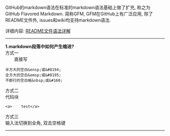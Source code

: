 GitHub的markdown语法在标准的markdown语法基础上做了扩充, 称之为GitHub Flavored Markdown. 简称GFM, GFM在GitHub上有广泛应用, 除了README文件外, issues和wiki均支持markdown语法. 

详细内容: [README文件语法详解](https://github.com/guodongxiaren/README "点击进入")

----------

**1.markdown段落中如何产生缩进?**  
方式一  
&ensp;&ensp;&ensp;&ensp;直接写

```
半方大的空白&ensp;或&#8194;
全方大的空白&emsp;或&#8195;
不断行的空白格&nbsp;或&#160;
```

方式二  
代码块

```
<a>    test</a>
```

方式三  
输入法切换到全角, 双击空格键  

----------

